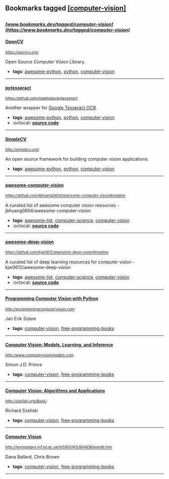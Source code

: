## Bookmarks tagged [[computer-vision]](https://www.bookmarks.dev?q=[computer-vision])

_<sup><sup>[www.bookmarks.dev/tagged/computer-vision](https://www.bookmarks.dev/tagged/computer-vision)</sup></sup>_
---
#### [OpenCV](https://opencv.org/)
_<sup>https://opencv.org/</sup>_

Open Source Computer Vision Library.
* **tags**: [awesome-python](../tagged/awesome-python.md), [python](../tagged/python.md), [computer-vision](../tagged/computer-vision.md)
---
#### [pytesseract](https://github.com/madmaze/pytesseract)
_<sup>https://github.com/madmaze/pytesseract</sup>_

Another wrapper for [Google Tesseract OCR](https://github.com/tesseract-ocr).
* **tags**: [awesome-python](../tagged/awesome-python.md), [python](../tagged/python.md), [computer-vision](../tagged/computer-vision.md)
* :octocat: **[source code](https://github.com/madmaze/pytesseract)**
---
#### [SimpleCV](http://simplecv.org/)
_<sup>http://simplecv.org/</sup>_

An open source framework for building computer vision applications.
* **tags**: [awesome-python](../tagged/awesome-python.md), [python](../tagged/python.md), [computer-vision](../tagged/computer-vision.md)
---
#### [awesome-computer-vision](https://github.com/jbhuang0604/awesome-computer-vision#readme)
_<sup>https://github.com/jbhuang0604/awesome-computer-vision#readme</sup>_

A curated list of awesome computer vision resources - jbhuang0604/awesome-computer-vision
* **tags**: [awesome-list](../tagged/awesome-list.md), [computer-science](../tagged/computer-science.md), [computer-vision](../tagged/computer-vision.md)
* :octocat: **[source code](https://github.com/jbhuang0604/awesome-computer-vision#readme)**
---
#### [awesome-deep-vision](https://github.com/kjw0612/awesome-deep-vision#readme)
_<sup>https://github.com/kjw0612/awesome-deep-vision#readme</sup>_

A curated list of deep learning resources for computer vision  - kjw0612/awesome-deep-vision
* **tags**: [awesome-list](../tagged/awesome-list.md), [computer-science](../tagged/computer-science.md), [computer-vision](../tagged/computer-vision.md)
* :octocat: **[source code](https://github.com/kjw0612/awesome-deep-vision#readme)**
---
#### [Programming Computer Vision with Python](http://programmingcomputervision.com)
_<sup>http://programmingcomputervision.com</sup>_

Jan Erik Solem
* **tags**: [computer-vision](../tagged/computer-vision.md), [free-programming-books](../tagged/free-programming-books.md)
---
#### [Computer Vision: Models, Learning, and Inference](http://www.computervisionmodels.com)
_<sup>http://www.computervisionmodels.com</sup>_

Simon J.D. Prince
* **tags**: [computer-vision](../tagged/computer-vision.md), [free-programming-books](../tagged/free-programming-books.md)
---
#### [Computer Vision: Algorithms and Applications](http://szeliski.org/Book/)
_<sup>http://szeliski.org/Book/</sup>_

Richard Szeliski
* **tags**: [computer-vision](../tagged/computer-vision.md), [free-programming-books](../tagged/free-programming-books.md)
---
#### [Computer Vision](http://homepages.inf.ed.ac.uk/rbf/BOOKS/BANDB/bandb.htm)
_<sup>http://homepages.inf.ed.ac.uk/rbf/BOOKS/BANDB/bandb.htm</sup>_

Dana Ballard, Chris Brown
* **tags**: [computer-vision](../tagged/computer-vision.md), [free-programming-books](../tagged/free-programming-books.md)
---
